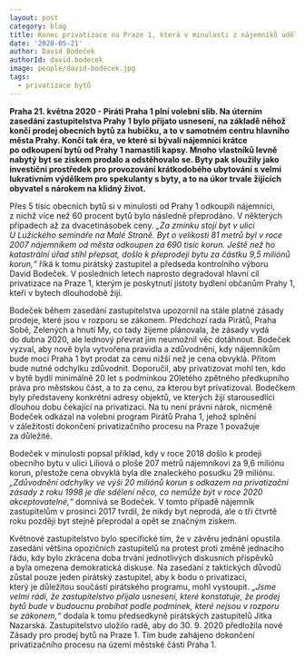 ```yaml
---
layout: post
category: blog
title: Konec privatizace na Praze 1, která v minulosti z nájemníků udělala milionáře
date: '2020-05-21'
author: David Bodeček
authorId: david.bodecek
image: people/david-bodecek.jpg
tags: 
  - privatizace bytů
---
```


**Praha 21.&nbsp;května 2020 - Piráti Praha 1 plní volební slib. Na&nbsp;úterním zasedání zastupitelstva Prahy 1 bylo přijato usnesení, na&nbsp;základě něhož končí prodej obecních bytů za&nbsp;hubičku, a&nbsp;to&nbsp;v&nbsp;samotném centru hlavního města Prahy. Končí tak&nbsp;éra, ve&nbsp;které&nbsp;si bývalí nájemníci krátce po&nbsp;odkoupení bytů od&nbsp;Prahy 1 namastili kapsy. Mnoho vlastníků levně nabytý byt se&nbsp;ziskem prodalo a&nbsp;odstěhovalo se. Byty pak sloužily jako investiční prostředek pro&nbsp;provozování krátkodobého ubytování s&nbsp;velmi lukrativním výdělkem pro&nbsp;spekulanty s&nbsp;byty, a&nbsp;to&nbsp;na&nbsp;úkor trvale žijících obyvatel s&nbsp;nárokem na&nbsp;klidný život.**

Přes 5 tisíc obecních bytů si v&nbsp;minulosti od&nbsp;Prahy 1 odkoupili nájemníci, z&nbsp;nichž více než 60 procent bytů bylo následně přeprodáno. V&nbsp;některých případech až za&nbsp;dvacetinásobek ceny. *„Za&nbsp;zmínku stojí byt v&nbsp;ulici U&nbsp;Lužického semináře na&nbsp;Malé Straně. Byt o&nbsp;velikosti 81 metrů byl&nbsp;v&nbsp;roce 2007 nájemníkem od&nbsp;města odkoupen za&nbsp;690 tisíc korun. Ještě než ho katastrální úřad stihl přepsat, došlo k&nbsp;přeprodeji bytu za&nbsp;částku 9,5 miliónů korun,“*  říká k&nbsp;tomu pirátský zastupitel a&nbsp;předseda kontrolního výboru David&nbsp;Bodeček. V&nbsp;posledních letech naprosto degradoval hlavní cíl privatizace na&nbsp;Praze 1, kterým je&nbsp;poskytnutí jistoty bydlení občanům Prahy 1, kteří v&nbsp;bytech dlouhodobě žijí.

Bodeček během zasedání zastupitelstva upozornil na&nbsp;stále platné zásady prodeje, které&nbsp;jsou v&nbsp;rozporu se&nbsp;zákonem. Předchozí rada Pirátů, Praha Sobě, Zelených a&nbsp;hnutí My, co&nbsp;tady žijeme plánovala, že&nbsp;zásady vydá do&nbsp;dubna 2020, ale lednový převrat jim neumožnil věc dotáhnout. Bodeček vyzval, aby&nbsp;nově byla vytvořena pravidla a&nbsp;zdůvodnění, kdy&nbsp;nájemníkům bude moci Praha 1 byt prodat za&nbsp;cenu nižší než je&nbsp;cena obvyklá. Přitom bude nutné odchylku zdůvodnit. Doporučil, aby&nbsp;privatizovat mohl ten, kdo v&nbsp;bytě bydlí minimálně 20 let s&nbsp;podmínkou 20letého zpětného předkupního práva pro&nbsp;městskou část, a&nbsp;to&nbsp;za&nbsp;cenu, za&nbsp;kterou byt privatizoval. Bodečkem byly představeny konkrétní adresy objektů, ve&nbsp;kterých žijí starousedlíci dlouhou dobu čekající na&nbsp;privatizaci. Na&nbsp;tu není právní nárok, nicméně Bodeček odkázal na&nbsp;volební program Pirátů Praha 1, jehož splnění v&nbsp;záležitosti dokončení privatizačního procesu na&nbsp;Praze 1 považuje za&nbsp;důležité.

Bodeček v&nbsp;minulosti popsal příklad, kdy&nbsp;v&nbsp;roce 2018 došlo k&nbsp;prodeji obecního bytu v&nbsp;ulici Liliová o&nbsp;ploše 207 metrů nájemníkovi za&nbsp;9,6 miliónu korun, přestože cena obvyklá byla&nbsp;dle znaleckého posudku 29 miliónu. *„Zdůvodnění odchylky ve&nbsp;výši 20 miliónů korun s&nbsp;odkazem na&nbsp;privatizační zásady z&nbsp;roku 1998 je&nbsp;dle sdělení něco, co&nbsp;nemůže být v&nbsp;roce 2020 akceptovatelné,“* domnívá se&nbsp;Bodeček. V&nbsp;tomto případě nájemník zastupitelům v&nbsp;prosinci 2017 tvrdil, že&nbsp;nikdy byt neprodá, ale o&nbsp;tři čtvrtě roku později byt stejně přeprodal a&nbsp;opět se&nbsp;značným ziskem.

Květnové zastupitelstvo bylo specifické tím, že&nbsp;v&nbsp;závěru jednání opustila zasedání většina opozičních zastupitelů na&nbsp;protest proti změně jednacího řádu, kdy&nbsp;bylo zkrácena doba trvání jednotlivých diskusních příspěvků a&nbsp;byla omezena demokratická diskuse. Na&nbsp;zasedání z&nbsp;taktických důvodů zůstal pouze jeden pirátský zastupitel, aby&nbsp;k&nbsp;bodu o&nbsp;privatizaci, který&nbsp;je&nbsp;důležitou součástí pirátského programu, mohl vystoupit. *„Jsme velmi rádi, že&nbsp;zastupitelstvo přijalo usnesení, které&nbsp;konstatuje, že&nbsp;prodej bytů bude v&nbsp;budoucnu probíhat podle podmínek, které&nbsp;nejsou v&nbsp;rozporu se&nbsp;zákonem,“* dodala k&nbsp;tomu předsedkyně pirátských zastupitelů Jitka Nazarská. Zastupitelstvo uložilo radě, aby&nbsp;do&nbsp;30. 9. 2020 předložila nové Zásady pro&nbsp;prodej bytů na&nbsp;Praze 1. Tím bude zahájeno dokončení privatizačního procesu na&nbsp;území městské části Praha 1.
